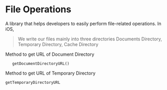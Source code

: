 # File Operations

A library that helps developers to easily perform file-related operations. In iOS, 

>We write our files mainly into three directories Documents Directory, Temporary Directory, Cache Directory

Method to get URL of Document Directory

       getDocumentDirectoryURL()
       
Method to get URL of Temporary Directory

    getTemporaryDirectoryURL
